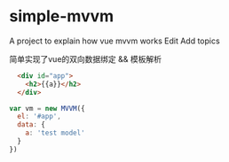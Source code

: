 # simple-mvvm

A project to explain how vue mvvm works Edit
Add topics

简单实现了vue的双向数据绑定 && 模板解析

``` html
  <div id="app">
    <h2>{{a}}</h2>
  </div>
```

```javascript
var vm = new MVVM({
  el: '#app',
  data: {
    a: 'test model'
  }
})
```